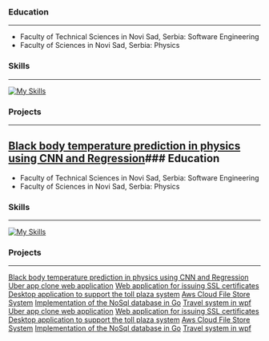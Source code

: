 ### Education
---
- Faculty of Technical Sciences in Novi Sad, Serbia: Software Engineering 
- Faculty of Sciences in Novi Sad, Serbia: Physics

### Skills
---
[![My Skills](https://skillicons.dev/icons?i=js,html,css,spring,angular,java,python,net,aws,cpp,androidstudio,mysql,go,figma)](https://skillicons.dev)

### Projects
---
[Black body temperature prediction in physics using CNN and Regression](https://github.com/bubnjevich/BlackBodyTempPrediction)### Education
---
- Faculty of Technical Sciences in Novi Sad, Serbia: Software Engineering 
- Faculty of Sciences in Novi Sad, Serbia: Physics

### Skills
---
[![My Skills](https://skillicons.dev/icons?i=js,html,css,spring,angular,java,python,net,aws,cpp,androidstudio,mysql,go,figma)](https://skillicons.dev)

### Projects
---
[Black body temperature prediction in physics using CNN and Regression](https://github.com/bubnjevich/BlackBodyTempPrediction)<br/>
[Uber app clone web application](https://github.com/orgs/Uber-Team-3-Application/repositories)
[Web application for issuing SSL certificates ](https://github.com/InformationalSecurityTeam11/)
[Desktop application to support the toll plaza system](https://github.com/bubnjevich/SIMS_Naplatne_Rampe)
[Aws Cloud File Store System](https://github.com/CloudProjectTeam11)
[Implementation of the NoSql database in Go](https://github.com/saki2/NASPprojekat)
[Travel system in wpf](https://github.com/bubnjevich/Project01Hci)
[Uber app clone web application](https://github.com/orgs/Uber-Team-3-Application/repositories)
[Web application for issuing SSL certificates ](https://github.com/InformationalSecurityTeam11/)
[Desktop application to support the toll plaza system](https://github.com/bubnjevich/SIMS_Naplatne_Rampe)
[Aws Cloud File Store System](https://github.com/CloudProjectTeam11)
[Implementation of the NoSql database in Go](https://github.com/saki2/NASPprojekat)
[Travel system in wpf](https://github.com/bubnjevich/Project01Hci)
